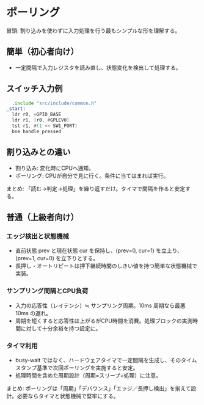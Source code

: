 # ポーリング

冒頭: 割り込みを使わずに入力処理を行う最もシンプルな形を理解する。

## 簡単（初心者向け）

- 一定間隔で入力レジスタを読み直し、状態変化を検出して処理する。

## スイッチ入力例

```asm
  .include "src/include/common.h"
_start:
  ldr r0, =GPIO_BASE
  ldr r1, [r0, #GPLEV0]
  tst r1, #(1 << SW1_PORT)
  bne handle_pressed
```

## 割り込みとの違い

- 割り込み: 変化時にCPUへ通知。
- ポーリング: CPUが自分で見に行く。条件に当てはまれば実行。

まとめ: 「読む→判定→処理」を繰り返すだけ。タイマで間隔を作ると安定する。

## 普通（上級者向け）


### エッジ検出と状態機械

- 直前状態 prev と現在状態 cur を保持し、(prev=0, cur=1) を立上り、(prev=1, cur=0) を立下りとする。
- 長押し・オートリピートは押下継続時間のしきい値を持つ簡単な状態機械で実装。

### サンプリング間隔とCPU負荷

- 入力の応答性（レイテンシ）≒ サンプリング周期。10ms 周期なら最悪 10ms の遅れ。
- 周期を短くすると応答性は上がるがCPU時間を消費。処理ブロックの実測時間に対して十分余裕を持つ設定に。

### タイマ利用

- busy-wait ではなく、ハードウェアタイマで一定間隔を生成し、そのタイムスタンプ基準で次回ポーリングを実施すると安定。
- 処理時間を含めた周期設計（周期=スリープ+処理）に注意。

まとめ: ポーリングは「周期」「デバウンス」「エッジ／長押し検出」を揃えて設計。必要ならタイマと状態機械で堅牢にする。
